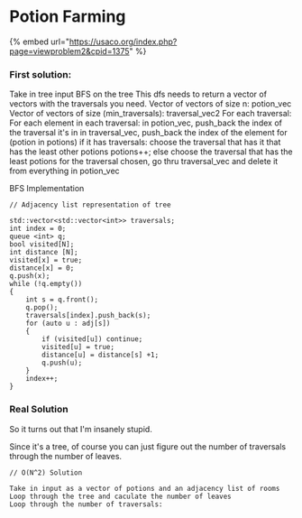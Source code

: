 # Potion Farming

{% embed url="https://usaco.org/index.php?page=viewproblem2&cpid=1375" %}

### First solution:

Take in tree input BFS on the tree This dfs needs to return a vector of vectors with the traversals you need. Vector of vectors of size n: potion\_vec Vector of vectors of size (min\_traversals): traversal\_vec2 For each traversal: For each element in each traversal: in potion\_vec, push\_back the index of the traversal it's in in traversal\_vec, push\_back the index of the element for (potion in potions) if it has traversals: choose the traversal that has it that has the least other potions potions++; else choose the traversal that has the least potions for the traversal chosen, go thru traversal\_vec and delete it from everything in potion\_vec

BFS Implementation

```
// Adjacency list representation of tree

std::vector<std::vector<int>> traversals;
int index = 0;
queue <int> q;
bool visited[N];
int distance [N];
visited[x] = true;
distance[x] = 0;
q.push(x);
while (!q.empty())
{
	int s = q.front();
	q.pop();
	traversals[index].push_back(s);
	for (auto u : adj[s])
	{
		if (visited[u]) continue;
		visited[u] = true;
		distance[u] = distance[s] +1;
		q.push(u);
	}
	index++;
}
```

### Real Solution

So it turns out that I'm insanely stupid.&#x20;

Since it's a tree, of course you can just figure out the number of traversals through the number of leaves.&#x20;

```
// O(N^2) Solution

Take in input as a vector of potions and an adjacency list of rooms
Loop through the tree and caculate the number of leaves
Loop through the number of traversals:
    
    
```
